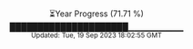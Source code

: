 <p align="center">
⏳Year Progress (71.71 %) <br>
█████████████████████▁▁▁▁▁▁▁▁▁ <br>
<sub>Updated: Tue, 19 Sep 2023 18:02:55 GMT</sub>
</p>

